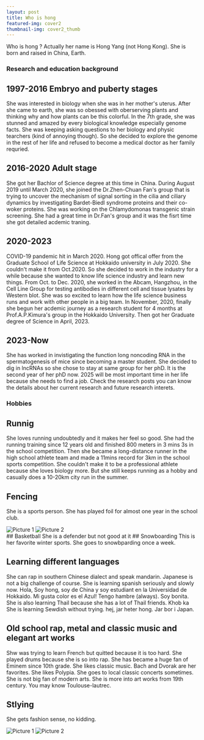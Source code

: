 ```yaml
---
layout: post
title: Who is hong
featured-img: cover2
thumbnail-img: cover2_thumb
---
```

Who is hong ? Actually her name is Hong Yang (not Hong Kong). She is born and raised in China, Earth.
### Research and education background
## 1997-2016 Embryo and puberty stages 
She was interested in biology when she was in her mother's uterus. 
After she came to earth, she was so obessed with oberserving plants and thinking why and how plants can be this colorful. 
In the 7th grade, she was stunned and amazed by every biological knowledge especially genome facts. She was keeping asking questions to her biology and physic tearchers (kind of annoying though). 
So she decided to explore the genome in the rest of her life and refused to become a medical doctor as her family requried. 
## 2016-2020 Adult stage
She got her Bachlor of Science degree at this time in China. During August 2019 until March 2020, she joined the Dr.Zhen-Chuan Fan's group that is trying to uncover the mechanism of signal sorting in the  cilia and ciliary dynamics by investigating Bardet-Biedl syndrome proteins and their co-woker proteins.
She was working on the Chlamydomonas transgenic strain screening. She had a great time in Dr.Fan's group and it was the fisrt time she got detailed acdemic traning.
## 2020-2023
COVID-19 pandemic hit in March 2020. Hong got offical offer from the Graduate School of Life Science at Hokkaido university in July 2020.
She couldn't make it from Oct.2020. So she decided to work in the industry for a while because she wanted to know life science industry and learn new things. 
From Oct. to Dec. 2020, she worked in the Abcam, Hangzhou, in the Cell Line Group for testing antibodies in different cell and tissue lysates by Western blot. 
She was so excited to learn how the life science business runs and work with other people in a big team.
In November, 2020, finally she begun her acdemic journey as a research student for 4 months at Prof.A.P.Kimura's group in the Hokkaido University. Then got her Graduate degree of Science in April, 2023.
## 2023-Now
She has worked in invistigating the function long noncoding RNA in the spermatogenesis of mice since becoming a master student. She decided to dig in lncRNAs so she chose to stay at same group for her phD. 
It is the second year of her phD now. 2025 will be most important time in her life because she needs to find a job. Check the research posts you can know the details about her current research and future research interets.

### Hobbies
## Runnig
She loves running undoubtedly and it makes her feel so good. She had the running training since 12 years old and finished 800 meters in 3 mins 3s in the school competition. 
Then she became a long-distance runner in the high school athlete team and made a 11mins record for 3km in the school sports competition. 
She couldn't make it to be a professional athlete because she loves biology more. But she still keeps running as a hobby and casually does a 10-20km city run in the summer.
## Fencing
She is a sports person. She has played foil for almost one year in the school club. 
<!-- Only include these images for this blog -->
<div class="side-by-side-images">
  <img src="https://raw.githubusercontent.com/CleanYANG/HONG-s-page/main/assets/img/Snow.jpeg" alt="Picture 1">
  <img src="https://raw.githubusercontent.com/CleanYANG/HONG-s-page/main/assets/img/fence.jpg" alt="Picture 2">
</div>
## Basketball
She is a defender but not good at it
## Snowboarding
This is her favorite winter sports. She goes to snowbparding once a week.

## Learning different languages
She can rap in southern Chinese dialect and speak mandarin. Japanese is not a big challenge of course. She is learning spanish seriously and slowly now. 
Hola, Soy hong, soy de China y soy estudiant en la Universidad de Hokkaido. Mi gusta color es el Azul! Tengo hambre (always). Soy bonita.
She is also learning Thail because she has a lot of Thail friends. Khob ka 
She is learning Sewdish without trying. hej, jar heter hong. Jar bor i Japan.
## Old school rap, metal and classic music and elegant art works
Shw was trying to learn French but quitted because  it is too hard.
She played drums because she is so into rap. She has became a huge fan of Eminem since 10th grade. She likes classic music. Bach and Dvorak are her favorites. She likes Polypia.
She goes to local classic concerts sometimes.
She is not big fan of modern arts. She is more into art works from 19th century. You may know Toulouse-lautrec.
## Stlying
She gets fashion sense, no kidding.
<!-- Only include these images for this blog -->
<div class="side-by-side-images">
  <img src="https://raw.githubusercontent.com/CleanYANG/HONG-s-page/main/assets/img/F1.jpeg" alt="Picture 1">
  <img src="https://raw.githubusercontent.com/CleanYANG/HONG-s-page/main/assets/img/F2.jpeg" alt="Picture 2">
</div>